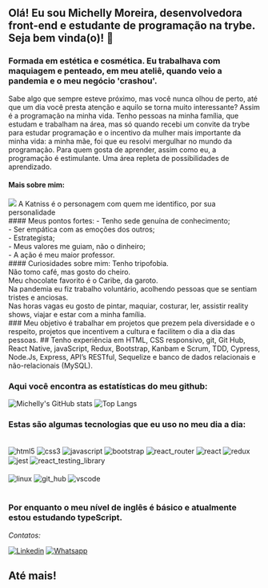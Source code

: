 ## Olá! Eu sou Michelly Moreira, desenvolvedora front-end e estudante de programação na trybe. Seja bem vinda(o)! 👋
### Formada em estética e cosmética. Eu trabalhava com maquiagem e penteado, em meu ateliê, quando veio a pandemia e o meu negócio 'crashou'.
Sabe algo que sempre esteve próximo, mas você nunca olhou de perto, até que um dia você presta atenção e aquilo se torna muito interessante? Assim é a programação na minha vida.
Tenho pessoas na minha família, que estudam e trabalham na área, mas só quando recebi um convite da trybe para estudar programação e o incentivo da mulher mais importante da minha vida: a minha mãe, foi que eu resolvi mergulhar no mundo da programação.
Para quem gosta de aprender, assim como eu, a programação é estimulante. Uma área repleta de possibilidades de aprendizado.
#### Mais sobre mim:
<img src=https://gifs.eco.br/wp-content/uploads/2022/10/gifs-de-jogos-vorazes-em-chamas-34.gif /> 
A Katniss é o personagem com quem me identifico, por sua personalidade </br>
#### Meus pontos fortes:
- Tenho sede genuína de conhecimento;</br>
- Ser empática com as emoções dos outros;</br>
- Estrategista;</br>
- Meus valores me guiam, não o dinheiro;</br>
- A ação é meu maior professor.</br>
#### Curiosidades sobre mim:
Tenho tripofobia. </br>
Não tomo café, mas gosto do cheiro.</br>
Meu chocolate favorito é o Caribe, da garoto.</br>
Na pandemia eu fiz trabalho voluntário, acolhendo pessoas que se sentiam tristes e anciosas.</br>
Nas horas vagas eu gosto de pintar, maquiar, costurar, ler, assistir reality shows, viajar e estar com a minha família.</br>
### Meu objetivo é trabalhar em projetos que prezem pela diversidade e o respeito, projetos que incentivem a cultura e facilitem o dia a dia das pessoas.
## Tenho experiência em HTML, CSS responsivo, git, Git Hub, React Native, javaScript, Redux, Bootstrap, Kanbam e Scrum, TDD, Cypress, Node.Js, Express, API’s RESTful, Sequelize e banco de dados relacionais e não-relacionais (MySQL).




### Aqui você encontra as estatísticas do meu github:

![Michelly's GitHub stats](https://github-readme-stats.vercel.app/api?username=Michelly-Moreira&show_icons=true&theme=tokyonight)
![Top Langs](https://github-readme-stats.vercel.app/api/top-langs/?username=Michelly-Moreira&layout=compact&langs_count-16&theme=tokyonight)


### Estas são algumas tecnologias que eu uso no meu dia a dia:
<div style="display: inline_block"></br>
<img align="center" alt="html5" src="https://img.shields.io/badge/HTML5-E34F26?style=for-the-badge&logo=html5&logoColor=white"/>
<img align="center" alt="css3" src="https://img.shields.io/badge/CSS3-1572B6?style=for-the-badge&logo=css3&logoColor=white"/>
<img align="center" alt="javascript" src="https://img.shields.io/badge/JavaScript-323330?style=for-the-badge&logo=javascript&logoColor=F7DF1E"/>
<img align="center" alt="bootstrap" src="https://img.shields.io/badge/Bootstrap-563D7C?style=for-the-badge&logo=bootstrap&logoColor=white"/>
<img align="center" alt="react_router" src="https://img.shields.io/badge/React_Router-CA4245?style=for-the-badge&logo=react-router&logoColor=white"/>
<img align="center" alt="react" src="https://img.shields.io/badge/React-20232A?style=for-the-badge&logo=react&logoColor=61DAFB"/>
<img align="center" alt="redux" src="https://img.shields.io/badge/Redux-593D88?style=for-the-badge&logo=redux&logoColor=white"/>
<img align="center" alt="jest" src="https://img.shields.io/badge/Jest-323330?style=for-the-badge&logo=Jest&logoColor=white"/>
<img align="center" alt="react_testing_library" src="https://img.shields.io/badge/testing%20library-323330?style=for-the-badge&logo=testing-library&logoColor=red"/>
<div style="display: inline_block"></br>
<img align="center" alt="linux" src="https://img.shields.io/badge/Linux-FCC624?style=for-the-badge&logo=linux&logoColor=black"/>
<img align="center" alt="git_hub" src="https://img.shields.io/badge/GitHub-100000?style=for-the-badge&logo=github&logoColor=white"/>
<img align="center" alt="vscode" src="https://img.shields.io/badge/Visual_Studio_Code-0078D4?style=for-the-badge&logo=visual%20studio%20code&logoColor=white"/>
</div><br/>

### Por enquanto o meu nível de inglês é básico e atualmente estou estudando typeScript.

*Contatos:*

[![Linkedin](
https://img.shields.io/badge/LinkedIn-0077B5?style=for-the-badge&logo=linkedin&logoColor=white
)](
https://www.linkedin.com/in/michellymoreira/
)
[![Whatsapp](
https://img.shields.io/badge/WhatsApp-25D366?style=for-the-badge&logo=whatsapp&logoColor=white
)](
https://api.whatsapp.com/send?phone=5531994501188
)

## Até mais!
